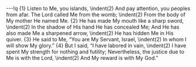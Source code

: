 ---!q
{1} Listen to Me, you islands,
\indent(2) And pay attention, you peoples from afar.
The Lord called Me from the womb;
\indent(2) From the body of My mother He named Me.
{2} He has made My mouth like a sharp sword,
\indent(2) In the shadow of His hand He has concealed Me;
And He has also made Me a sharpened arrow,
\indent(2) He has hidden Me in His quiver.
{3} He said to Me, “You are My Servant, Israel,
\indent(2) In whom I will show My glory.”
{4} But I said, “I have labored in vain,
\indent(2) I have spent My strength for nothing and futility;
Nevertheless, the justice due to Me is with the Lord,
\indent(2) And My reward is with My God.”